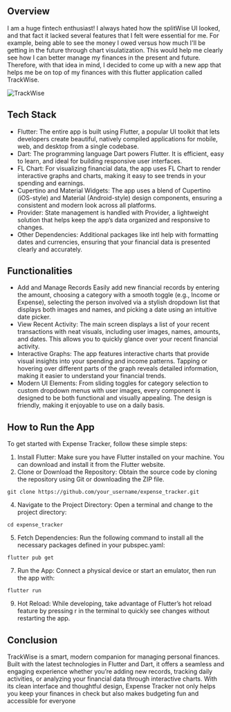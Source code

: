 ## Overview
I am a huge fintech enthusiast! I always hated how the splitWise UI looked, and that fact it lacked several features that I felt were essential for me. For example, being able to see the money I owed versus how much I'll be getting in the future through chart visulatization. This would help me clearly see how I can better manage my finances in the present and future. Therefore, with that idea in mind, I decided to come up with a new app that helps me be on top of my finances with this flutter application called TrackWise.

![TrackWise](https://github.com/user-attachments/assets/a5707593-b27e-42aa-9193-4052a1a66e6c)


## Tech Stack

- Flutter:
The entire app is built using Flutter, a popular UI toolkit that lets developers create beautiful, natively compiled applications for mobile, web, and desktop from a single codebase.
- Dart:
The programming language Dart powers Flutter. It is efficient, easy to learn, and ideal for building responsive user interfaces.
- FL Chart:
For visualizing financial data, the app uses FL Chart to render interactive graphs and charts, making it easy to see trends in your spending and earnings.
- Cupertino and Material Widgets:
The app uses a blend of Cupertino (iOS-style) and Material (Android-style) design components, ensuring a consistent and modern look across all platforms.
- Provider:
State management is handled with Provider, a lightweight solution that helps keep the app’s data organized and responsive to changes.
- Other Dependencies:
Additional packages like intl help with formatting dates and currencies, ensuring that your financial data is presented clearly and accurately.


## Functionalities

- Add and Manage Records
Easily add new financial records by entering the amount, choosing a category with a smooth toggle (e.g., Income or Expense), selecting the person involved via a stylish dropdown list that displays both images and names, and picking a date using an intuitive date picker.
- View Recent Activity:
The main screen displays a list of your recent transactions with neat visuals, including user images, names, amounts, and dates. This allows you to quickly glance over your recent financial activity.
- Interactive Graphs:
The app features interactive charts that provide visual insights into your spending and income patterns. Tapping or hovering over different parts of the graph reveals detailed information, making it easier to understand your financial trends.
- Modern UI Elements:
From sliding toggles for category selection to custom dropdown menus with user images, every component is designed to be both functional and visually appealing. The design is friendly, making it enjoyable to use on a daily basis.


## How to Run the App

To get started with Expense Tracker, follow these simple steps:
1. Install Flutter:
Make sure you have Flutter installed on your machine. You can download and install it from the Flutter website.
2. Clone or Download the Repository:
Obtain the source code by cloning the repository using Git or downloading the ZIP file.
```
git clone https://github.com/your_username/expense_tracker.git
```
4. Navigate to the Project Directory:
Open a terminal and change to the project directory:
```
cd expense_tracker
```
5. Fetch Dependencies:
Run the following command to install all the necessary packages defined in your pubspec.yaml:
```
flutter pub get
```
7. Run the App:
Connect a physical device or start an emulator, then run the app with:
```
flutter run
```
9. Hot Reload:
While developing, take advantage of Flutter’s hot reload feature by pressing r in the terminal to quickly see changes without restarting the app.


## Conclusion

TrackWise is a smart, modern companion for managing personal finances. Built with the latest technologies in Flutter and Dart, it offers a seamless and engaging experience whether you’re adding new records, tracking daily activities, or analyzing your financial data through interactive charts. With its clean interface and thoughtful design, Expense Tracker not only helps you keep your finances in check but also makes budgeting fun and accessible for everyone


